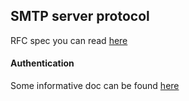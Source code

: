 ## SMTP server protocol

RFC spec you can read [here](rfc5321.txt)

#### Authentication

Some informative doc can be found [here](https://mailtrap.io/blog/smtp-auth/)
